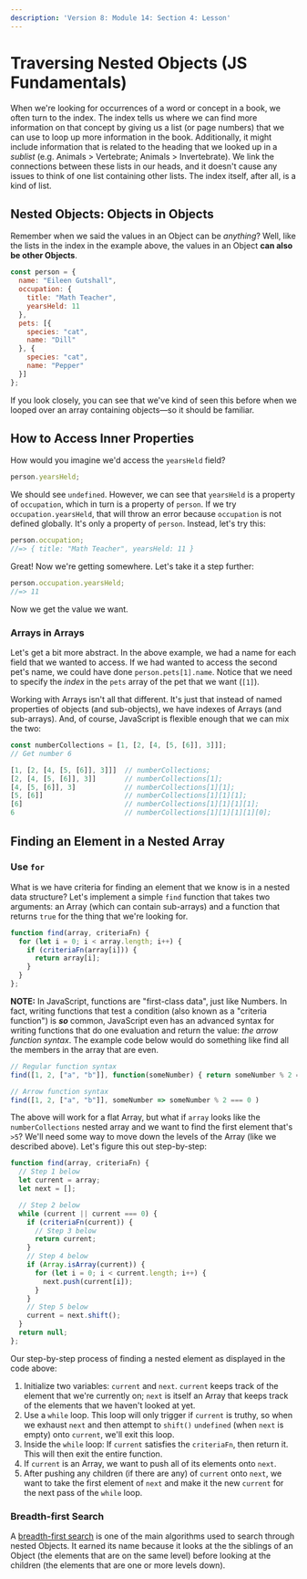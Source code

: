 ```yaml
---
description: 'Version 8: Module 14: Section 4: Lesson'
---
```


# Traversing Nested Objects (JS Fundamentals)

When we're looking for occurrences of a word or concept in a book, we often turn to the index. The index tells us where we can find more information on that concept by giving us a list (or page numbers) that we can use to loop up more information in the book. Additionally, it might include information that is related to the heading that we looked up in a _sublist_ (e.g. Animals > Vertebrate; Animals > Invertebrate). We link the connections between these lists in our heads, and it doesn't cause any issues to think of one list containing other lists. The index itself, after all, is a kind of list.

## Nested Objects: Objects in Objects

Remember when we said the values in an Object can be _anything_? Well, like the lists in the index in the example above, the values in an Object **can also be other Objects**.

```javascript
const person = {
  name: "Eileen Gutshall",
  occupation: {
    title: "Math Teacher",
    yearsHeld: 11
  },
  pets: [{
    species: "cat",
    name: "Dill"
  }, {
    species: "cat",
    name: "Pepper"
  }]
};
```

If you look closely, you can see that we've kind of seen this before when we looped over an array containing objects—so it should be familiar.

## How to Access Inner Properties

How would you imagine we'd access the `yearsHeld` field?

```javascript
person.yearsHeld;
```

We should see `undefined`. However, we can see that `yearsHeld` is a property of `occupation`, which in turn is a property of `person`. If we try `occupation.yearsHeld`, that will throw an error because `occupation` is not defined globally. It's only a property of `person`. Instead, let's try this:

```javascript
person.occupation;
//=> { title: "Math Teacher", yearsHeld: 11 }
```

Great! Now we're getting somewhere. Let's take it a step further:

```javascript
person.occupation.yearsHeld;
//=> 11
```

Now we get the value we want.

### Arrays in Arrays

Let's get a bit more abstract. In the above example, we had a name for each field that we wanted to access. If we had wanted to access the second pet's name, we could have done `person.pets[1].name`. Notice that we need to specify the _index_ in the `pets` array of the pet that we want (`[1]`).

Working with Arrays isn't all that different. It's just that instead of named properties of objects (and sub-objects), we have indexes of Arrays (and sub-arrays). And, of course, JavaScript is flexible enough that we can mix the two:

```javascript
const numberCollections = [1, [2, [4, [5, [6]], 3]]];
// Get number 6

[1, [2, [4, [5, [6]], 3]]]  // numberCollections;
[2, [4, [5, [6]], 3]]       // numberCollections[1];
[4, [5, [6]], 3]            // numberCollections[1][1];
[5, [6]]                    // numberCollections[1][1][1];
[6]                         // numberCollections[1][1][1][1];
6                           // numberCollections[1][1][1][1][0];
```

## Finding an Element in a Nested Array

### Use `for`

What is we have criteria for finding an element that we know is in a nested data structure? Let's implement a simple `find` function that takes two arguments: an Array (which can contain sub-arrays) and a function that returns `true` for the thing that we're looking for.

```javascript
function find(array, criteriaFn) {
  for (let i = 0; i < array.length; i++) {
    if (criteriaFn(array[i])) {
      return array[i];
    }
  }
};
```

**NOTE:** In JavaScript, functions are "first-class data", just like Numbers. In fact, writing functions that test a condition (also known as a "criteria function") is _**so**_ common, JavaScript even has an advanced syntax for writing functions that do one evaluation and return the value: _the arrow function syntax_. The example code below would do something like find all the members in the array that are even.

```javascript
// Regular function syntax
find([1, 2, ["a", "b"]], function(someNumber) { return someNumber % 2 === 0 })

// Arrow function syntax
find([1, 2, ["a", "b"]], someNumber => someNumber % 2 === 0 )
```

The above will work for a flat Array, but what if `array` looks like the `numberCollections` nested array and we want to find the first element that's `>5`? We'll need some way to move down the levels of the Array (like we described above). Let's figure this out step-by-step:

```javascript
function find(array, criteriaFn) {
  // Step 1 below
  let current = array;
  let next = [];

  // Step 2 below
  while (current || current === 0) {
    if (criteriaFn(current)) {
      // Step 3 below
      return current;
    }
    // Step 4 below
    if (Array.isArray(current)) {
      for (let i = 0; i < current.length; i++) {
        next.push(current[i]);
      }
    }
    // Step 5 below
    current = next.shift();
  }
  return null;
};
```

Our step-by-step process of finding a nested element as displayed in the code above:

1. Initialize two variables: `current` and `next`. `current` keeps track of the element that we're currently on; `next` is itself an Array that keeps track of the elements that we haven't looked at yet.
2. Use a `while` loop. This loop will only trigger if `current` is truthy, so when we exhaust `next` and then attempt to `shift()` `undefined` (when `next` is empty) onto `current`, we'll exit this loop.
3. Inside the `while` loop: If `current` satisfies the `criteriaFn`, then return it. This will then exit the entire function.
4. If `current` is an Array, we want to push all of its elements onto `next`.
5. After pushing any children (if there are any) of `current` onto `next`, we want to take the first element of `next` and make it the new `current` for the next pass of the `while` loop.

### Breadth-first Search

A [breadth-first search](https://en.wikipedia.org/wiki/Breadth-first\_search) is one of the main algorithms used to search through nested Objects. It earned its name because it looks at the the siblings of an Object (the elements that are on the same level) before looking at the children (the elements that are one or more levels down).
